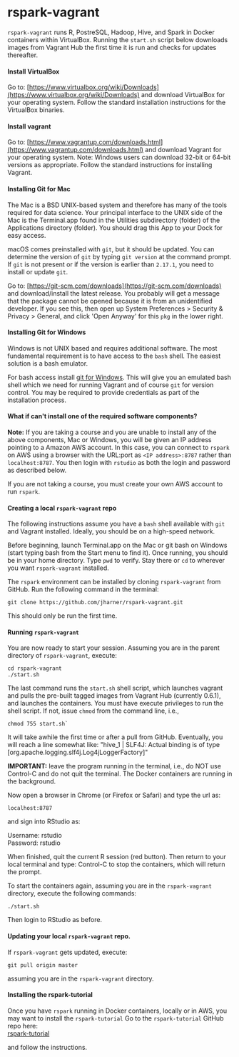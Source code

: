 # rspark-vagrant

`rspark-vagrant` runs R, PostreSQL, Hadoop, Hive, and Spark in Docker containers within VirtualBox. Running the `start.sh` script below downloads images from Vagrant Hub the first time it is run and checks for updates thereafter.

#### Install VirtualBox

Go to: [https://www.virtualbox.org/wiki/Downloads](https://www.virtualbox.org/wiki/Downloads) and download VirtualBox for your operating system. Follow the standard installation instructions for the VirtualBox binaries.

#### Install vagrant

Go to: [https://www.vagrantup.com/downloads.html](https://www.vagrantup.com/downloads.html) and download Vagrant for your operating system. Note: Windows users can download 32-bit or 64-bit versions as appropriate. Follow the standard instructions for installing Vagrant.

#### Installing Git for Mac

The Mac is a BSD UNIX-based system and therefore has many of the tools required for data science. Your principal interface to the UNIX side of the Mac is the Terminal.app found in the Utilities subdirectory (folder) of the Applications directory (folder). You should drag this App to your Dock for easy access.

macOS comes preinstalled with `git`, but it should be updated. You can determine the version of `git` by typing `git version` at the command prompt. If `git` is not present or if the version is earlier than `2.17.1`, you need to install or update `git`. 

Go to: [https://git-scm.com/downloads](https://git-scm.com/downloads) and download/install the latest release. You probably will get a message that the package cannot be opened because it is from an unidentified developer. If you see this, then open up System Preferences > Security & Privacy > General, and click 'Open Anyway' for this `pkg` in the lower right.  

#### Installing Git for Windows

Windows is not UNIX based and requires additional software. The most fundamental requirement is to have access to the `bash` shell. The easiest solution is a bash emulator.  

For bash access install [git for Windows](https://git-for-windows.github.io). This will give you an emulated bash shell which we need for running Vagrant and of course `git` for version control.  You may be required to provide credentials as part of the installation process.

#### What if can't install one of the required software components?

**Note:** If you are taking a course and you are unable to install any of the above components, Mac or Windows, you will be given an IP address pointing to a Amazon AWS account. In this case, you can connect to `rspark` on AWS using a browser with the URL:port as `<IP address>:8787` rather than `localhost:8787`. You then login with `rstudio` as both the login and password as described below.  

If you are not taking a course, you must create your own AWS account to run `rspark`.

#### Creating a local `rspark-vagrant` repo

The following instructions assume you have a `bash` shell available with `git` and Vagrant installed. Ideally, you should be on a high-speed network.  

Before beginning, launch Terminal.app on the Mac or git bash on Windows (start typing bash from the Start menu to find it). Once running, you should be in your home directory. Type `pwd` to verify. Stay there or `cd` to wherever you want `rspark-vagrant` installed.

The `rspark` environment can be installed by cloning `rspark-vagrant` from GitHub. Run the following command in the terminal:  
```
git clone https://github.com/jharner/rspark-vagrant.git
```
This should only be run the first time.

#### Running `rspark-vagrant`

You are now ready to start your session. Assuming you are in the parent directory of `rspark-vagrant`, execute:
```
cd rspark-vagrant
./start.sh
```
The last command runs the `start.sh` shell script, which launches vagrant and pulls the pre-built tagged images from Vagrant Hub (currently 0.6.1), and launches the containers. You must have execute privileges to run the shell script. If not, issue `chmod` from the command line, i.e., 
```
chmod 755 start.sh`
```

It will take awhile the first time or after a pull from GitHub. Eventually, you will reach a line somewhat like: "hive_1      | SLF4J: Actual binding is of type [org.apache.logging.slf4j.Log4jLoggerFactory]"  

**IMPORTANT:** leave the program running in the terminal, i.e., do NOT use Control-C and do not quit the terminal. The Docker containers are running in the background.

Now open a browser in Chrome (or Firefox or Safari) and type the url as:
```
localhost:8787
````
and sign into RStudio as: 

Username: rstudio  
Password: rstudio  

When finished, quit the current R session (red button). Then return to your local terminal and type: Control-C to stop the containers, which will return the prompt.

To start the containers again, assuming you are in the `rspark-vagrant` directory, execute the following commands:  
```
./start.sh
```
Then login to RStudio as before.

#### Updating your local `rspark-vagrant` repo.

If `rspark-vagrant` gets updated, execute:
```
git pull origin master
```
assuming you are in the `rspark-vagrant` directory.

#### Installing the rspark-tutorial

Once you have `rspark` running in Docker containers, locally or in AWS, you may want to install the `rspark-tutorial` Go to the `rspark-tutorial` GitHub repo here:  
[rspark-tutorial](https://github.com/jharner/rspark-tutorial)  

and follow the instructions.




